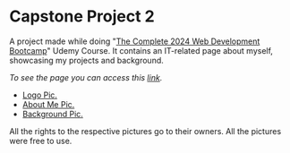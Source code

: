 # Capstone Project 2
A project made while doing "[The Complete 2024 Web Development Bootcamp](https://www.udemy.com/course/the-complete-web-development-bootcamp/)" Udemy Course. It contains an IT-related page about myself, showcasing my projects and background.

*To see the page you can access this [link](https://ciocolici.github.io/Capstone-Project-2/).*

- [Logo Pic.](https://www.iconarchive.com/show/water-gaming-icons-by-tooschee/wow-worgen-icon.html)
- [About Me Pic.](https://www.pngegg.com/en/png-kchba)
- [Background Pic.](https://www.freepik.com/free-vector/blue-diagonal-geometric-stripe-background_14721008.htm)

All the rights to the respective pictures go to their owners. All the pictures were free to use.
